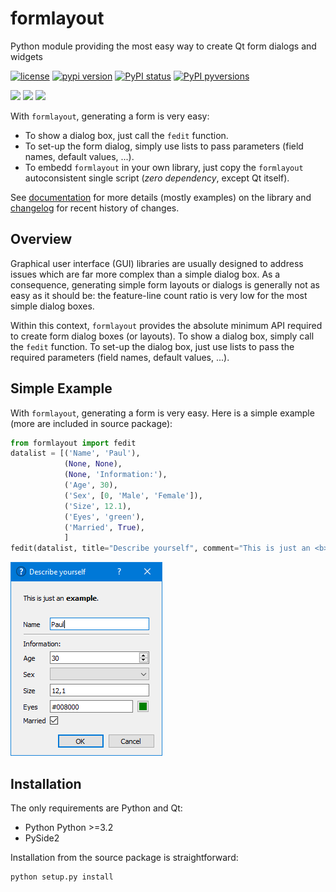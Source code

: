 # formlayout
Python module providing the most easy way to create Qt form dialogs and widgets

[![license](https://img.shields.io/pypi/l/formlayout.svg)](./LICENSE)
[![pypi version](https://img.shields.io/pypi/v/formlayout.svg)](https://pypi.org/project/formlayout/)
[![PyPI status](https://img.shields.io/pypi/status/formlayout.svg)](https://github.com/PierreRaybaut/formlayout)
[![PyPI pyversions](https://img.shields.io/pypi/pyversions/formlayout.svg)](https://pypi.python.org/pypi/formlayout/)

<img src="https://raw.githubusercontent.com/PierreRaybaut/formlayout/master/doc/images/advanced1.png">
<img src="https://raw.githubusercontent.com/PierreRaybaut/formlayout/master/doc/images/advanced2.png">
<img src="https://raw.githubusercontent.com/PierreRaybaut/formlayout/master/doc/images/advanced3.png">

With ``formlayout``, generating a form is very easy:
  * To show a dialog box, just call the ``fedit`` function.
  * To set-up the form dialog, simply use lists to pass parameters (field names, default values, ...).
  * To embedd ``formlayout`` in your own library, just copy the ``formlayout`` autoconsistent single script (*zero dependency*, except Qt itself).

See [documentation](https://formlayout.readthedocs.io/en/latest/) for more details 
(mostly examples) on the library and [changelog](CHANGELOG.md) for recent 
history of changes.

## Overview

Graphical user interface (GUI) libraries are usually designed to address issues 
which are far more complex than a simple dialog box. As a consequence, generating 
simple form layouts or dialogs is generally not as easy as it should be: the 
feature-line count ratio is very low for the most simple dialog boxes.

Within this context, ``formlayout`` provides the absolute minimum API required 
to create form dialog boxes (or layouts). To show a dialog box, simply call 
the ``fedit`` function. To set-up the dialog box, just use lists to pass the 
required parameters (field names, default values, ...).

## Simple Example

With ``formlayout``, generating a form is very easy.
Here is a simple example (more are included in source package):

```python
from formlayout import fedit
datalist = [('Name', 'Paul'),
            (None, None),
            (None, 'Information:'),
            ('Age', 30),
            ('Sex', [0, 'Male', 'Female']),
            ('Size', 12.1),
            ('Eyes', 'green'),
            ('Married', True),
            ]
fedit(datalist, title="Describe yourself", comment="This is just an <b>example</b>.")
```

<img src="https://raw.githubusercontent.com/PierreRaybaut/formlayout/master/doc/images/simple.png">


## Installation

The only requirements are Python and Qt:
- Python Python >=3.2
- PySide2

Installation from the source package is straightforward:

```bash
python setup.py install
```
